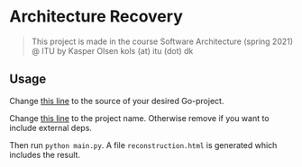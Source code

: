 # Architecture Recovery
> This project is made in the course Software Architecture (spring 2021) @ ITU by Kasper Olsen kols (at) itu (dot) dk
## Usage

Change [this line](https://github.com/svopper/arch_reconst/blob/0be617f4d80629575342aea271240ba370dcb964/main.py#L16) to the source of your desired Go-project.

Change [this line](https://github.com/svopper/arch_reconst/blob/0be617f4d80629575342aea271240ba370dcb964/main.py#L56) to the project name. Otherwise remove if you want to include external deps.

Then run `python main.py`. A file `reconstruction.html` is generated which includes the result.